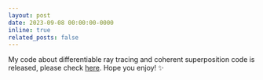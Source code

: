 ```yaml
---
layout: post
date: 2023-09-08 00:00:00-0000
inline: true
related_posts: false
---
```


My code about differentiable ray tracing and coherent superposition code is released, please check [here](https://github.com/TanGeeGo/ImagingSimulation/tree/master/PSF_generation/ray_tracing). Hope you enjoy! :sparkles:
